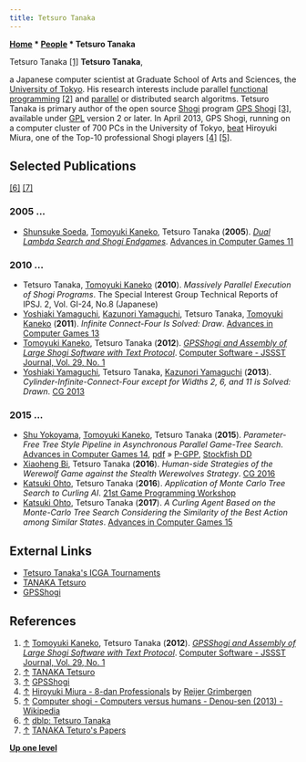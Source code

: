 ```yaml
---
title: Tetsuro Tanaka
---
```

**[Home](Home "Home") \* [People](People "People") \* Tetsuro Tanaka**



 [](File:TetsuroTanaka.jpg) Tetsuro Tanaka <a id="cite-note-1" href="#cite-ref-1">[1]</a> 
**Tetsuro Tanaka**,  

a Japanese computer scientist at Graduate School of Arts and Sciences, the [University of Tokyo](https://en.wikipedia.org/wiki/University_of_Tokyo). His research interests include parallel [functional programming](https://en.wikipedia.org/wiki/Functional_programming) <a id="cite-note-2" href="#cite-ref-2">[2]</a> and [parallel](Parallel_Search "Parallel Search") or distributed search algoritms. Tetsuro Tanaka is primary author of the open source [Shogi](Shogi "Shogi") program [GPS Shogi](index.php?title=GPS_Shogi&action=edit&redlink=1 "GPS Shogi (page does not exist)") <a id="cite-note-3" href="#cite-ref-3">[3]</a>, available under [GPL](Free_Software_Foundation#GPL "Free Software Foundation") version 2 or later. In April 2013, GPS Shogi, running on a computer cluster of 700 PCs in the University of Tokyo, [beat](Shogi#GPSShogi "Shogi") Hiroyuki Miura, one of the Top-10 professional Shogi players <a id="cite-note-4" href="#cite-ref-4">[4]</a> <a id="cite-note-5" href="#cite-ref-5">[5]</a>. 



## Selected Publications


<a id="cite-note-6" href="#cite-ref-6">[6]</a> <a id="cite-note-7" href="#cite-ref-7">[7]</a>



### 2005 ...


* [Shunsuke Soeda](Shunsuke_Soeda "Shunsuke Soeda"), [Tomoyuki Kaneko](Tomoyuki_Kaneko "Tomoyuki Kaneko"), Tetsuro Tanaka (**2005**). *[Dual Lambda Search and Shogi Endgames](http://link.springer.com/chapter/10.1007/11922155_10)*. [Advances in Computer Games 11](Advances_in_Computer_Games_11 "Advances in Computer Games 11")


### 2010 ...


* Tetsuro Tanaka, [Tomoyuki Kaneko](Tomoyuki_Kaneko "Tomoyuki Kaneko") (**2010**). *Massively Parallel Execution of Shogi Programs*. The Special Interest Group Technical Reports of IPSJ. 2, Vol. GI-24, No.8 (Japanese)
* [Yoshiaki Yamaguchi](Yoshiaki_Yamaguchi "Yoshiaki Yamaguchi"), [Kazunori Yamaguchi](Kazunori_Yamaguchi "Kazunori Yamaguchi"), Tetsuro Tanaka, [Tomoyuki Kaneko](Tomoyuki_Kaneko "Tomoyuki Kaneko") (**2011**). *Infinite Connect-Four Is Solved: Draw*. [Advances in Computer Games 13](Advances_in_Computer_Games_13 "Advances in Computer Games 13")
* [Tomoyuki Kaneko](Tomoyuki_Kaneko "Tomoyuki Kaneko"), Tetsuro Tanaka (**2012**). *[GPSShogi and Assembly of Large Shogi Software with Text Protocol](https://www.jstage.jst.go.jp/article/jssst/29/1/29_1_1_75/_article)*. [Computer Software - JSSST Journal, Vol. 29, No. 1](https://www.jstage.jst.go.jp/browse/jssst/29/1/_contents)
* [Yoshiaki Yamaguchi](Yoshiaki_Yamaguchi "Yoshiaki Yamaguchi"), Tetsuro Tanaka, [Kazunori Yamaguchi](Kazunori_Yamaguchi "Kazunori Yamaguchi") (**2013**). *Cylinder-Infinite-Connect-Four except for Widths 2, 6, and 11 is Solved: Drawn*. [CG 2013](CG_2013 "CG 2013")


### 2015 ...


* [Shu Yokoyama](Shu_Yokoyama "Shu Yokoyama"), [Tomoyuki Kaneko](Tomoyuki_Kaneko "Tomoyuki Kaneko"), Tetsuro Tanaka (**2015**). *Parameter-Free Tree Style Pipeline in Asynchronous Parallel Game-Tree Search*. [Advances in Computer Games 14](Advances_in_Computer_Games_14 "Advances in Computer Games 14"), [pdf](http://www.graco.c.u-tokyo.ac.jp/~kaneko/papers/acg2015-yokoyama.pdf) » [P-GPP](Shu_Yokoyama#PGPP "Shu Yokoyama"), [Stockfish DD](Stockfish "Stockfish")
* [Xiaoheng Bi](index.php?title=Xiaoheng_Bi&action=edit&redlink=1 "Xiaoheng Bi (page does not exist)"), Tetsuro Tanaka (**2016**). *Human-side Strategies of the Werewolf Game against the Stealth Werewolves Strategy*. [CG 2016](CG_2016 "CG 2016")
* [Katsuki Ohto](Katsuki_Ohto "Katsuki Ohto"), Tetsuro Tanaka (**2016**). *Application of Monte Carlo Tree Search to Curling AI*. [21st Game Programming Workshop](Conferences#GPW21 "Conferences")
* [Katsuki Ohto](Katsuki_Ohto "Katsuki Ohto"), Tetsuro Tanaka (**2017**). *A Curling Agent Based on the Monte-Carlo Tree Search Considering the Similarity of the Best Action among Similar States*. [Advances in Computer Games 15](Advances_in_Computer_Games_15 "Advances in Computer Games 15")


## External Links


* [Tetsuro Tanaka's ICGA Tournaments](https://www.game-ai-forum.org/icga-tournaments/person.php?id=690)
* [TANAKA Tetsuro](https://dell.tanaka.ecc.u-tokyo.ac.jp/~ktanaka/)
* [GPSShogi](http://gps.tanaka.ecc.u-tokyo.ac.jp/gpsshogi/index.php?GPSShogiEn)


## References


1. <a id="cite-ref-1" href="#cite-note-1">↑</a>  [Tomoyuki Kaneko](Tomoyuki_Kaneko "Tomoyuki Kaneko"), Tetsuro Tanaka (**2012**). *[GPSShogi and Assembly of Large Shogi Software with Text Protocol](https://www.jstage.jst.go.jp/article/jssst/29/1/29_1_1_75/_article)*. [Computer Software - JSSST Journal, Vol. 29, No. 1](https://www.jstage.jst.go.jp/browse/jssst/29/1/_contents)
2. <a id="cite-ref-2" href="#cite-note-2">↑</a> [TANAKA Tetsuro](http://www.tanaka.ecc.u-tokyo.ac.jp/ktanaka/)
3. <a id="cite-ref-3" href="#cite-note-3">↑</a> [GPSShogi](http://gps.tanaka.ecc.u-tokyo.ac.jp/gpsshogi/index.php?GPSShogiEn)
4. <a id="cite-ref-4" href="#cite-note-4">↑</a> [Hiroyuki Miura - 8-dan Professionals](http://www2.teu.ac.jp/gamelab/SHOGI/pro8dan.html#Miura) by [Reijer Grimbergen](Reijer_Grimbergen "Reijer Grimbergen")
5. <a id="cite-ref-5" href="#cite-note-5">↑</a> [Computer shogi - Computers versus humans - Denou-sen (2013) - Wikipedia](https://en.wikipedia.org/wiki/Computer_shogi#Denou-sen_.282013.29)
6. <a id="cite-ref-6" href="#cite-note-6">↑</a> [dblp: Tetsuro Tanaka](http://www.informatik.uni-trier.de/~ley/pers/hd/t/Tanaka:Tetsuro)
7. <a id="cite-ref-7" href="#cite-note-7">↑</a> [TANAKA Teturo's Papers](http://www.tanaka.ecc.u-tokyo.ac.jp/~ktanaka/papers.html)

**[Up one level](People "People")**







 
